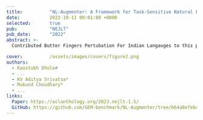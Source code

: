 ```yaml
---
title:          "NL-Augmenter: A Framework for Task-Sensitive Natural Language Augmentation"
date:           2022-10-11 00:01:00 +0800
selected:       true
pub:            "NEJLT"
pub_date:       "2022"
abstract: >-
  Contributed Butter Fingers Pertubation For Indian Langauges to this paper. Abstract: Data augmentation is an important component in the robustness evaluation of models in natural language processing (NLP) and in enhancing the diversity of the data they are trained on. In this paper, we present NL-Augmenter, a new participatory Python-based natural language augmentation framework which supports the creation of both transformations (modifications to the data) and filters (data splits according to specific features). We describe the framework and an initial set of 117 transformations and 23 filters for a variety of natural language tasks. We demonstrate the efficacy of NL-Augmenter by using several of its transformations to analyze the robustness of popular natural language models. The infrastructure, datacards and robustness analysis results are available publicly on the NL-Augmenter repository.

cover:          /assets/images/covers/figure2.png
authors:
  - Kaustubh Dhole#
  - ...
  - KV Aditya Srivatsa*
  - Mukund Choudhary*
  - ...
links:
  Paper: https://aclanthology.org/2023.nejlt-1.5/
  GitHub: https://github.com/GEM-benchmark/NL-Augmenter/tree/b64a8efebd842848546ec51d3402ba253be12aa7/nlaugmenter/transformations/butter_fingers_perturbation_for_IL
---
```

